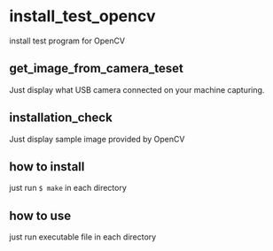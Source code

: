 # install_test_opencv

install test program for OpenCV
## get_image_from_camera_teset
Just display what USB camera connected on your machine capturing.

## installation_check
Just display sample image provided by OpenCV

##  how to install 
just run `$ make` in each directory 

## how to use 
just run executable file in each directory 
